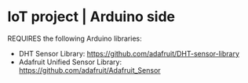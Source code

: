 # IoT project | Arduino side

REQUIRES the following Arduino libraries:
 * DHT Sensor Library: <https://github.com/adafruit/DHT-sensor-library>
 * Adafruit Unified Sensor Library: <https://github.com/adafruit/Adafruit_Sensor>